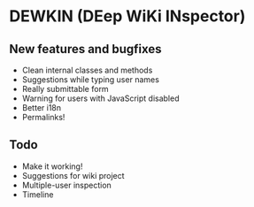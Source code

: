 DEWKIN (DEep WiKi INspector)
======

New features and bugfixes
------
* Clean internal classes and methods
* Suggestions while typing user names
* Really submittable form
* Warning for users with JavaScript disabled
* Better i18n
* Permalinks!

Todo
------
* Make it working!
* Suggestions for wiki project
* Multiple-user inspection
* Timeline
